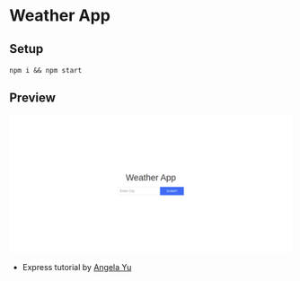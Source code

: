 # Weather App

## Setup

```
npm i && npm start
```

## Preview

![](preview.gif)

- Express tutorial by [Angela Yu](https://www.udemy.com/user/4b4368a3-b5c8-4529-aa65-2056ec31f37e/)
